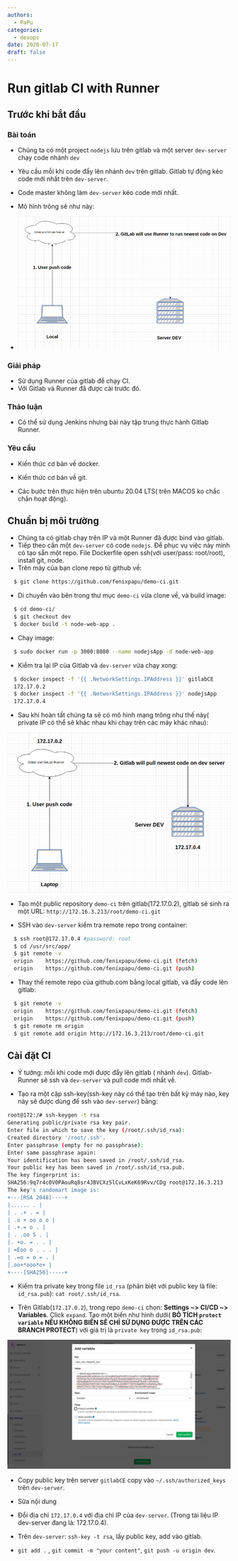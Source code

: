```yaml
---
authors:
  - PaPu
categories:
  - devops
date: 2020-07-17
draft: false
---
```


# Run gitlab CI with Runner

## Trước khi bắt đầu

### Bài toán

- Chúng ta có một project `nodejs` lưu trên gitlab và một server `dev-server` chạy code nhánh `dev`
- Yêu cầu mỗi khi code đẩy lên nhánh `dev` trên gitlab. Gitlab tự động kéo code mới nhất trên `dev-server`.
- Code master không làm `dev-server` kéo code mới nhất.
- Mô hình trông sẽ như này:

- ![topology](../../images/2020/20201707-gitlab-ci-topology.png)

### Giải pháp

- Sử dụng Runner của gitlab để chạy CI.
- Với Gitlab và Runner đã được cài trước đó.

### Thảo luận

- Có thể sử dụng Jenkins nhưng bài này tập trung thực hành Gitlab Runner.

### Yêu cầu

- Kiến thức cơ bản về docker.

- Kiến thức cơ bản về git.

- Các bước trên thực hiện trên ubuntu 20.04 LTS( trên MACOS ko chắc chắn hoạt động).

## Chuẩn bị môi trường

- Chúng ta có gitlab chạy trên IP và một Runner đã được bind vào gitlab.
- Tiếp theo cần một `dev-server` có code `nodejs`. Để phục vụ việc này mình có tạo sẵn một repo. File Dockerfile open ssh(với user/pass: root/root), install git, node.
- Trên máy của bạn clone repo từ github về:

```sh linenums="1"
  $ git clone https://github.com/fenixpapu/demo-ci.git
```

- Di chuyển vào bên trong thư mục `demo-ci` vừa clone về, và build image:

```sh linenums="1"
  $ cd demo-ci/
  $ git checkout dev
  $ docker build -t node-web-app .
```

- Chạy image:

```sh linenums="1"
  $ sudo docker run -p 3000:8080 --name nodejsApp -d node-web-app
```

- Kiểm tra lại IP của Gitlab và `dev-server` vừa chạy xong:

```sh linenums="1"
  $ docker inspect -f '{{ .NetworkSettings.IPAddress }}' gitlabCE
  172.17.0.2
  $ docker inspect -f '{{ .NetworkSettings.IPAddress }}' nodejsApp
  172.17.0.4
```

- Sau khi hoàn tất chúng ta sẽ có mô hình mạng trông như thế này( private IP có thể sẽ khác nhau khi chạy trên các máy khác nhau):

![topology-with-ip](../../images/2020/20200720-gitlab-ci-topology-with-ip.png)

- Tạo một public repository `demo-ci` trên gitlab(172.17.0.2), gitlab sẽ sinh ra một URL: `http://172.16.3.213/root/demo-ci.git`

- SSH vào `dev-server` kiểm tra remote repo trong container:

```sh linenums="1"
  $ ssh root@172.17.0.4 #password: root
  $ cd /usr/src/app/
  $ git remote -v
  origin	https://github.com/fenixpapu/demo-ci.git (fetch)
  origin	https://github.com/fenixpapu/demo-ci.git (push)
```

- Thay thế remote repo của github.com bằng local gitlab, và đẩy code lên gitlab:

```sh linenums="1"
  $ git remote -v
  origin	https://github.com/fenixpapu/demo-ci.git (fetch)
  origin	https://github.com/fenixpapu/demo-ci.git (push)
  $ git remote rm origin
  $ git remote add origin http://172.16.3.213/root/demo-ci.git
```

## Cài đặt CI

- Ý tưởng: mỗi khi code mới được đẩy lên gitlab ( nhánh `dev`). Gitlab-Runner sẽ ssh và `dev-server` và pull code mới nhất về.

- Tạo ra một cặp ssh-key(ssh-key này có thể tạo trên bất kỳ máy nào, key này sẽ được dùng để ssh vào `dev-server`) bằng:

```sh linenums="1"
root@172:/# ssh-keygen -t rsa
Generating public/private rsa key pair.
Enter file in which to save the key (/root/.ssh/id_rsa):
Created directory '/root/.ssh'.
Enter passphrase (empty for no passphrase):
Enter same passphrase again:
Your identification has been saved in /root/.ssh/id_rsa.
Your public key has been saved in /root/.ssh/id_rsa.pub.
The key fingerprint is:
SHA256:9q7r4c0V0PAouRq8sr4JBVCXz5lCvLxKeK69Rvv/CDg root@172.16.3.213
The key's randomart image is:
+---[RSA 2048]----+
|...... . |
| . .+ . = |
| .o + oo o o |
| .+.= o . |
| . .oo S . |
|. +o. = . . |
| =Eoo o . . . |
| .=o = o = . |
|.oo+*ooo*o+ |
+----[SHA256]-----+

```

- Kiểm tra private key trong file `id_rsa` (phân biệt với public key là file: `id_rsa.pub`): `cat root/.ssh/id_rsa`.

- Trên Gitlab(`172.17.0.2`), trong repo `demo-ci` chọn: **Settings ~> CI/CD ~> Variables**. Click `expand`. Tạo một biến như hình dưới( **BỎ TÍCH `protect variable` NẾU KHÔNG BIẾN SẼ CHỈ SỬ DỤNG ĐƯỢC TRÊN CÁC BRANCH PROTECT**) với giá trị là `private key` trong `id_rsa.pub`:

![create variable](../../images/2020/20200720-create-ssh-private-key.png)

- Copy public key trên server `gitlabCE` copy vào `~/.ssh/authorized_keys` trên `dev-server`.

- Sửa nội dung

<!-- - Quay trở lại thư mục code trong `dev-server` create new file `.git:

```sh linenums="1"
  before_script:
  - "which ssh-agent || ( apt-get update -y && apt-get install openssh-client -y )"
  - eval $(ssh-agent -s)
  - mkdir -p ~/.ssh && touch ~/.ssh/known_hosts && touch ~/.ssh/config
  - echo  "edit file ssh config permission"
  - chmod 600 ~/.ssh/config

job_on_dev:
  script:
    - echo -e "$DEV_SSH_PRIVATE_KEY" > ~/.ssh/id_rsa
    - chmod 600 ~/.ssh/id_rsa
    - chmod 700 ~/.ssh
    - ssh-add - <<< "${DEV_SSH_PRIVATE_KEY}"
    - ssh-keyscan 172.17.0.4 >> ~/.ssh/known_hosts
    - ssh root@172.17.0.4 "hostname && pwd && cd /usr/src/app && git checkout dev git pull && git log --pretty=format:'%h | %s | %an | %cd -> %cr' -n 1"
  only:
    - dev
``` -->

- Đổi địa chỉ `172.17.0.4` với địa chỉ IP của `dev-server`. (Trong tài liệu IP dev-server đang là: 172.17.0.4).

- Trên `dev-server`: `ssh-key -t rsa`, lấy public key, add vào gitlab.

- `git add .` , `git commit -m "your content"`, `git push -u origin dev`.
